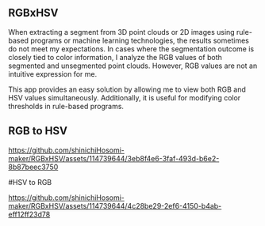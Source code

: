 ## RGBxHSV

When extracting a segment from 3D point clouds or 2D images using rule-based programs or machine learning technologies, the results sometimes do not meet my expectations. In cases where the segmentation outcome is closely tied to color information, I analyze the RGB values of both segmented and unsegmented point clouds. However, RGB values are not an intuitive expression for me. 

This app provides an easy solution by allowing me to view both RGB and HSV values simultaneously. Additionally, it is useful for modifying color thresholds in rule-based programs.

## RGB to HSV
https://github.com/shinichiHosomi-maker/RGBxHSV/assets/114739644/3eb8f4e6-3faf-493d-b6e2-8b87beec3750


#HSV to RGB

https://github.com/shinichiHosomi-maker/RGBxHSV/assets/114739644/4c28be29-2ef6-4150-b4ab-eff12ff23d78

